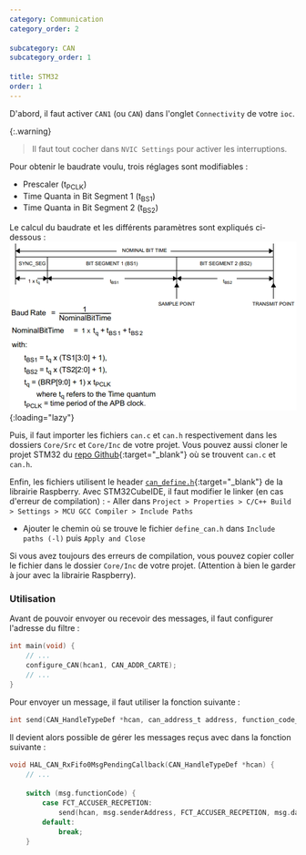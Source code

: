 ```yaml
---
category: Communication
category_order: 2

subcategory: CAN
subcategory_order: 1

title: STM32
order: 1
---
```


D'abord, il faut activer `CAN1` (ou `CAN`) dans l'onglet `Connectivity` de votre `ioc`.

{:.warning}
> Il faut tout cocher dans `NVIC Settings` pour activer les interruptions.

Pour obtenir le baudrate voulu, trois réglages sont modifiables :
- Prescaler (t<sub>PCLK</sub>)
- Time Quanta in Bit Segment 1 (t<sub>BS1</sub>)
- Time Quanta in Bit Segment 2 (t<sub>BS2</sub>)

Le calcul du baudrate et les différents paramètres sont expliqués ci-dessous :
![CAN timing](/images/CAN/timing.webp){:loading="lazy"}

Puis, il faut importer les fichiers `can.c` et `can.h` respectivement dans les dossiers `Core/Src` et `Core/Inc` de votre projet. Vous pouvez aussi cloner le projet STM32 du [repo Github](https://github.com/RobotechNancy/Communication/tree/master/CAN/L432){:target="_blank"} où se trouvent `can.c` et `can.h`.

Enfin, les fichiers utilisent le header [`can_define.h`](https://github.com/RobotechNancy/Communication/blob/master/CAN/Raspberry/include/define_can.h){:target="_blank"} de la librairie Raspberry.
Avec STM32CubeIDE, il faut modifier le linker (en cas d'erreur de compilation) :
    - Aller dans `Project > Properties > C/C++ Build > Settings > MCU GCC Compiler > Include Paths`
- Ajouter le chemin où se trouve le fichier `define_can.h` dans `Include paths (-l)` puis `Apply and Close`

Si vous avez toujours des erreurs de compilation, vous pouvez copier coller le fichier dans le dossier `Core/Inc` de votre projet.
(Attention à bien le garder à jour avec la librairie Raspberry).

### Utilisation

Avant de pouvoir envoyer ou recevoir des messages, il faut configurer l'adresse du filtre :
```c
int main(void) {
    // ...
    configure_CAN(hcan1, CAN_ADDR_CARTE);
    // ...
}
```

Pour envoyer un message, il faut utiliser la fonction suivante :
```c
int send(CAN_HandleTypeDef *hcan, can_address_t address, function_code_t functionCode , uint8_t data[], uint8_t length, uint8_t messageID, bool isResponse);
```

Il devient alors possible de gérer les messages reçus avec dans la fonction suivante :
```c
void HAL_CAN_RxFifo0MsgPendingCallback(CAN_HandleTypeDef *hcan) {
    // ...

    switch (msg.functionCode) {
        case FCT_ACCUSER_RECPETION:
            send(hcan, msg.senderAddress, FCT_ACCUSER_RECPETION, msg.data, 1, msg.messageID, true);
        default:
            break;
    }
```
